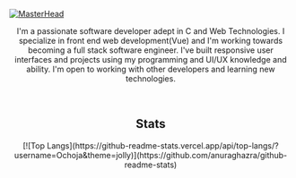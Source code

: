 [![MasterHead](https://aphebail.sirv.com/banner%20(2).png)](https://github.com/Ochoja)

<p align="center">
I'm a passionate software developer adept in C and Web Technologies. I specialize in front end web development(Vue) and I'm working towards becoming a full stack software engineer. I've built responsive user interfaces and projects using my programming and UI/UX knowledge and ability. I'm open to working with other developers and learning new technologies.
</p>
<br>

<h2 align="center">Stats</h2>

<p align="center">
[![Top Langs](https://github-readme-stats.vercel.app/api/top-langs/?username=Ochoja&theme=jolly)](https://github.com/anuraghazra/github-readme-stats)
</p>
<!---
Ochoja/Ochoja is a ✨ special ✨ repository because its `README.md` (this file) appears on your GitHub profile.
You can click the Preview link to take a look at your changes.
--->

